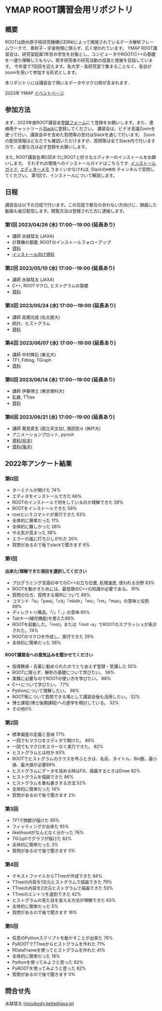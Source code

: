 # YMAP ROOT講習会用リポジトリ


## 概要

ROOTは欧州原子核研究機構(CERN)によって開発されているデータ解析フレームワークで、素粒子・宇宙物理に限らず、広く使われています。
YMAP ROOT講習会は、研究室配属1年目の学生を対象とし、コンピュータやROOT/C++の基礎を一通り理解してもらい、若手研究者の研究活動の促進と発展を目指しています。
今年度で7回目を迎えます。各大学・各研究室で集まることなく、各自がzoomを用いて参加する形式とします。

本リポジトリには講習会で用いるデータやマクロ例が含まれます.

2023年 YMAP [イベントページ](http://www.icrr.u-tokyo.ac.jp/YMAP/event/root2023/index.html)

## 参加方法

まず、2023年度ROOT講習会[登録フォーム](https://forms.gle/YkBFBjdqbLuwmn1B9)にて登録をお願いします。また、連絡用チャットツール[Slack](https://join.slack.com/t/ymap-workspace/shared_invite/zt-1t4nt0yev-LNFllMojTvnHupRHR5DMsg)に登録してください。
講習会は、ビデオ会議Zoomを使って行い、講習会中を含めた質問等の受付はSlackを通じて行います。
Zoomの配信情報はどなたでも確認いただけますが、質問等は全てSlack内で行いますので、必要な方は必ず登録をお願いします。

また, ROOT講習会*第2回まで*にROOTと好きなエディターのインストールをお願いします。
それぞれの環境へのインストールガイドはこちらです. [インストールガイド](./install), [エディターメモ](./install/editor.md)
うまくいかなければ, Slackの`#質問` チャンネルで質問してください。
第1回で、インストールについて解説します。

## 日程

講習会は以下の日程で行います。この日程で都合の合わない方向けに、録画した動画も後日配信します。閲覧方法は登録された方に連絡します。

### 第1回 2023/04/26 (水) 17:00--19:00 (延長あり)
* 講師 水越彗太 (JAXA)
* 計算機の基礎, ROOTのインストールフォローアップ
* [資料](./materials/root_lec_mzks_day1.pdf)
* [インストール向け資料](./materials/root_lec_mzks_install.pdf)

### 第2回 2023/05/10 (水) 17:00--19:00 (延長あり)
* 講師 水越彗太 (JAXA)
* C++, ROOTマクロ, ヒストグラムの基礎
* [資料](./materials/root_lec_mzks_day2.pdf)

### 第3回 2023/05/24 (水) 17:00--19:00 (延長あり)
 * 講師 高橋光成 (名古屋大)
 * 統計、ヒストグラム
* [資料](./materials/root_lec_tkhs_day3.pdf)

### 第4回 2023/06/07 (水) 17:00--19:00 (延長あり)
 * 講師 中村輝石 (東北大)
 * TF1, Fitting, TGraph
 * [資料](./materials/root_lec_nkmr_day4.pdf)

### 第5回 2023/06/14 (水) 17:00--19:00 (延長あり)
 * 講師 伊藤博士 (東京理科大)
 * 乱数, TTree
 * [資料](./materials/root_lec_itoh_day5.pdf)

### 第6回 2023/06/21 (水) 17:00--19:00 (延長あり)
 * 講師 鷲見貴生 (国立天文台), 濱田悠斗 (神戸大)
 * アニメーションプロット, pyroot
 * [資料(前半)](./materials/washimi_YMAP-ROOTlec_20230621.pdf)
 * [資料(後半)](./materials/root_lec_hamada_day6.pdf)


## 2022年アンケート結果
### 第0回
* ターミナルが開けた 74%
* エディタをインストールできた 66%
* ROOTのインストールで何をしているのか理解できた 39%
* ROOTをインストールできた 59%
* rootというコマンドが実行できた 63%
* 全体的に簡単だった 11%
* 全体的に難しかった 28%
* やる気が高まった 38%
* エラーの嵐に打ちひしがれた 20%
* 質問があるので後でslackで聞きます 6%

### 第1回
#### 出来た/理解できた項目を選択してください
* プログラミング言語の中でのC++の立ち位置, 処理速度, 使われる分野 83%
* ROOTを動かすためには、最低限のC++の知識が必要である。 91%
* 質問の仕方、質問する場所について 89%
* コマンド「ls」「pwd」「cd」「mkdir」「mv」「rm」「man」の意味と役割 89%
* ディレクトリ構造。「/」「..」の意味 85%
* Tabキー(補完機能)を使えた89%
* ROOTを起動した。「root」または「root -a」でROOTのスプラッシュが表示された。74%
* ROOTのマクロを作成し、実行できた 29%
* 全体的に簡単だった 38%

#### ROOT講習会への意気込みを聞かせてください
* 指導教員・先輩に勧められたのでとりあえず登録・受講した 55%
* ROOTに限らず、解析の基礎について学びたい。 56%
* 実験に必要なのでROOTの使い方を学びたい。 88%
* C++について学びたい。 77%
* Pythonについて理解したい。 36%
* ROOT等について質問できる場として講習会後も活用したい。 52%
* 博士課程(博士後期課程)への進学を検討している。 32%
* その他0%

### 第2回
* 標準偏差の定義と意味 77%
* 一回でもマクロをエディタで開けた。 89%
* 一回でもマクロをエラーなく実行できた。 82%
* ヒストグラムとは何か 93%
* ROOTでヒストグラムのクラスを呼ぶときは、名前、タイトル、Bin数、最小値、最大値が必要89%
* ヒストグラムにデータを詰める時はFill、描画するときはDraw 82%
* ヒストグラムを描画できた 86%
* ヒストグラムを重ね書きする方法 52%
* 全体的に簡単だった 14%
* 質問があるので後で聞きます 2%

### 第3回
* TF1で関数が描けた 95%
* フィッティングが出来た 95%
* likelihoodがなんとなく分かった 76%
* TGらphでグラフが描けた 82%
* 全体的に簡単だった 3%
* 質問があるので後で聞きます 0%

### 第4回
* テキストファイルからTTreeが作成できた 84%
* TTreeの内容を1次元ヒストグラムで描画できた 79%
* TTreeの内容を2次元ヒストグラムで描画できた 53%
* TTreeのエントリを選別できた 42%
* ヒストグラムの見た目を変える方法が理解できた 63%
* 全体的に簡単だった 5%
* 質問があるので後で聞きます 16%

### 第5回
* 任意のPythonスクリプトを動かすことが出来た 76%
* PyROOTでTTreeからヒストグラムを作れた 71%
* RDataFrameを使ってヒストグラムを作れた 41%
* 全体的に簡単だった 18%
* Pythonを使ってみようと思った 82%
* PyROOTを使ってみようと思った 82%
* 質問があるので後で聞きます 0%

## 問合せ先
水越彗太 (mizukoshi.keita@jaxa.jp)

